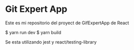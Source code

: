 # Git Expert App

Este es mi repositorio del proyect de GifExpertApp de React 

$ yarn run dev
$ yarn build 

Se esta utilizando jest y react/testing-library
